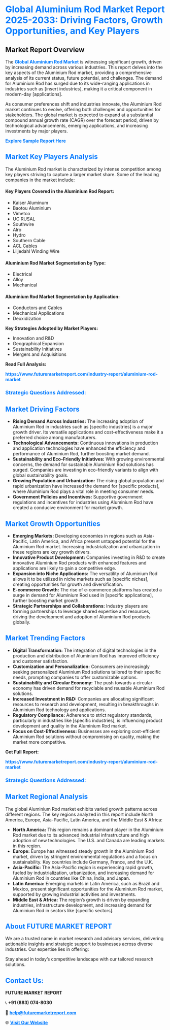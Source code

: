 <h1 style="color: #007BFF;">Global Aluminium Rod Market Report 2025-2033: Driving Factors, Growth Opportunities, and Key Players</h1>

<section id="overview">
<h2>Market Report Overview</h2>
<p>The <a href="https://www.futuremarketreport.com/industry-report/aluminium-rod-market" style="color: #007BFF; text-decoration: none;"><strong>Global Aluminium Rod Market</strong></a> is witnessing significant growth, driven by increasing demand across various industries. This report delves into the key aspects of the Aluminium Rod market, providing a comprehensive analysis of its current status, future potential, and challenges. The demand for Aluminium Rod has surged due to its wide-ranging applications in industries such as [insert industries], making it a critical component in modern-day [applications].</p>
<p>As consumer preferences shift and industries innovate, the Aluminium Rod market continues to evolve, offering both challenges and opportunities for stakeholders. The global market is expected to expand at a substantial compound annual growth rate (CAGR) over the forecast period, driven by technological advancements, emerging applications, and increasing investments by major players.</p>
</section>

<section id="overview">
<p><a href="https://www.futuremarketreport.com/request-sample/reportId=83437" style="color: #007BFF; text-decoration: none;"><strong>Explore Sample Report Here</strong></a></p>
</section>

<section id="key-players">
<h2 style="color: #007BFF;">Market Key Players Analysis</h2>
<p>The Aluminium Rod market is characterized by intense competition among key players striving to capture a larger market share. Some of the leading companies in the market include:</p>
<h4>Key Players Covered in the Aluminium Rod Report:</h4>
<ul><li>Kaiser Aluminum</li><li>Baotou Aluminium</li><li>Vimetco</li><li>UC RUSAL</li><li>Southwire</li><li>Alro</li><li>Hydro</li><li>Southern Cable</li><li>ACL Cables</li><li>Liljedahl Winding Wire</li></ul>
<h4>Aluminium Rod Market Segmentation by Type:</h4>
<ul><li>Electrical</li><li>Alloy</li><li>Mechanical</li></ul>

<h4>Aluminium Rod Market Segmentation by Application:</h4>
<ul><li>Conductors and Cables</li><li>Mechanical Applications</li><li>Deoxidization</li></ul>
<p><strong>Key Strategies Adopted by Market Players:</strong></p>
<ul>
<li>Innovation and R&D</li>
<li>Geographical Expansion</li>
<li>Sustainability Initiatives</li>
<li>Mergers and Acquisitions</li>
</ul>
</section>

<section>
<p><strong>Read Full Analysis: </strong></p><a href="https://www.futuremarketreport.com/industry-report/aluminium-rod-market" style="color: #007BFF; text-decoration: none;"><strong>https://www.futuremarketreport.com/industry-report/aluminium-rod-market</strong></a>
<h3 style="color: #007BFF;">Strategic Questions Addressed:</h3>
</section>

<section id="driving-factors">
<h2 style="color: #007BFF;">Market Driving Factors</h2>
<ul>
<li><strong>Rising Demand Across Industries:</strong> The increasing adoption of Aluminium Rod in industries such as [specific industries] is a major growth driver. Its versatile applications and cost-effectiveness make it a preferred choice among manufacturers.</li>
<li><strong>Technological Advancements:</strong> Continuous innovations in production and application technologies have enhanced the efficiency and performance of Aluminium Rod, further boosting market demand.</li>
<li><strong>Sustainability and Eco-Friendly Initiatives:</strong> With growing environmental concerns, the demand for sustainable Aluminium Rod solutions has surged. Companies are investing in eco-friendly variants to align with global sustainability goals.</li>
<li><strong>Growing Population and Urbanization:</strong> The rising global population and rapid urbanization have increased the demand for [specific products], where Aluminium Rod plays a vital role in meeting consumer needs.</li>
<li><strong>Government Policies and Incentives:</strong> Supportive government regulations and incentives for industries using Aluminium Rod have created a conducive environment for market growth.</li>
</ul>
</section>

<section id="growth-opportunities">
<h2 style="color: #007BFF;">Market Growth Opportunities</h2>
<ul>
<li><strong>Emerging Markets:</strong> Developing economies in regions such as Asia-Pacific, Latin America, and Africa present untapped potential for the Aluminium Rod market. Increasing industrialization and urbanization in these regions are key growth drivers.</li>
<li><strong>Innovative Product Development:</strong> Companies investing in R&D to create innovative Aluminium Rod products with enhanced features and applications are likely to gain a competitive edge.</li>
<li><strong>Expansion into Niche Applications:</strong> The versatility of Aluminium Rod allows it to be utilized in niche markets such as [specific niches], creating opportunities for growth and diversification.</li>
<li><strong>E-commerce Growth:</strong> The rise of e-commerce platforms has created a surge in demand for Aluminium Rod used in [specific applications], further boosting market growth.</li>
<li><strong>Strategic Partnerships and Collaborations:</strong> Industry players are forming partnerships to leverage shared expertise and resources, driving the development and adoption of Aluminium Rod products globally.</li>
</ul>
</section>

<section id="trending-factors">
<h2 style="color: #007BFF;">Market Trending Factors</h2>
<ul>
<li><strong>Digital Transformation:</strong> The integration of digital technologies in the production and distribution of Aluminium Rod has improved efficiency and customer satisfaction.</li>
<li><strong>Customization and Personalization:</strong> Consumers are increasingly seeking personalized Aluminium Rod solutions tailored to their specific needs, prompting companies to offer customizable options.</li>
<li><strong>Sustainability and Circular Economy:</strong> The push towards a circular economy has driven demand for recyclable and reusable Aluminium Rod solutions.</li>
<li><strong>Increased Investment in R&D:</strong> Companies are allocating significant resources to research and development, resulting in breakthroughs in Aluminium Rod technology and applications.</li>
<li><strong>Regulatory Compliance:</strong> Adherence to strict regulatory standards, particularly in industries like [specific industries], is influencing product development and quality in the Aluminium Rod market.</li>
<li><strong>Focus on Cost-Effectiveness:</strong> Businesses are exploring cost-efficient Aluminium Rod solutions without compromising on quality, making the market more competitive.</li>
</ul>
</section>

<section>
<p><strong>Get Full Report: </strong></p><a href="https://www.futuremarketreport.com/industry-report/aluminium-rod-market" style="color: #007BFF; text-decoration: none;"><strong>https://www.futuremarketreport.com/industry-report/aluminium-rod-market</strong></a>
<h3 style="color: #007BFF;">Strategic Questions Addressed:</h3>
</section>


<section id="regional-analysis">
<h2 style="color: #007BFF;">Market Regional Analysis</h2>
<p>The global Aluminium Rod market exhibits varied growth patterns across different regions. The key regions analyzed in this report include North America, Europe, Asia-Pacific, Latin America, and the Middle East & Africa:</p>
<ul>
<li><strong>North America:</strong> This region remains a dominant player in the Aluminium Rod market due to its advanced industrial infrastructure and high adoption of new technologies. The U.S. and Canada are leading markets in this region.</li>
<li><strong>Europe:</strong> Europe has witnessed steady growth in the Aluminium Rod market, driven by stringent environmental regulations and a focus on sustainability. Key countries include Germany, France, and the U.K.</li>
<li><strong>Asia-Pacific:</strong> The Asia-Pacific region is experiencing rapid growth, fueled by industrialization, urbanization, and increasing demand for Aluminium Rod in countries like China, India, and Japan.</li>
<li><strong>Latin America:</strong> Emerging markets in Latin America, such as Brazil and Mexico, present significant opportunities for the Aluminium Rod market, supported by growing industrial activities and investments.</li>
<li><strong>Middle East & Africa:</strong> The region’s growth is driven by expanding industries, infrastructure development, and increasing demand for Aluminium Rod in sectors like [specific sectors].</li>
</ul>
</section>

<footer>
<h2 style="color: #007BFF;">About FUTURE MARKET REPORT</h2>
<p>We are a trusted name in market research and advisory services, delivering actionable insights and strategic support to businesses across diverse industries. Our expertise lies in offering:</p>

<p>Stay ahead in today’s competitive landscape with our tailored research solutions.</p>

<h2 style="color: #007BFF;">Contact Us:</h2>
<p><strong>FUTURE MARKET REPORT</strong></p>
<p>📞 <strong>+91 (883) 074-8030</strong></p>
<p>📧 <strong><a href="mailto:help@futuremarketreport.com" style="color: #007BFF;">help@futuremarketreport.com</a></strong></p>
<p>🌐 <strong><a href="https://www.futuremarketreport.com/" style="color: #007BFF;">Visit Our Website</a></strong></p>
</footer>